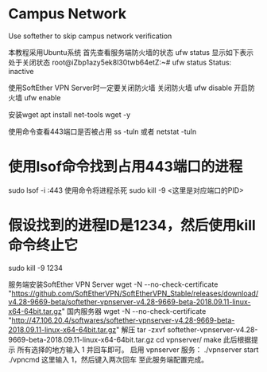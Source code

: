 # Campus Network
Use softether to skip campus network verification

本教程采用Ubuntu系统
首先查看服务端防火墙的状态
ufw status
显示如下表示处于关闭状态
root@iZbp1azy5ek8l30twb64etZ:~# ufw status
Status: inactive

使用SoftEther VPN Server时一定要关闭防火墙
关闭防火墙
ufw disable
开启防火墙
ufw enable

安装wget
apt install net-tools wget -y

使用命令查看443端口是否被占用
ss -tuln
或者
netstat -tuln
# 使用lsof命令找到占用443端口的进程  
sudo lsof -i :443
使用命令将进程杀死
sudo kill -9 <这里是对应端口的PID>
# 假设找到的进程ID是1234，然后使用kill命令终止它  
sudo kill -9 1234

服务端安装SoftEther VPN Server
wget -N --no-check-certificate "https://github.com/SoftEtherVPN/SoftEtherVPN_Stable/releases/download/v4.28-9669-beta/softether-vpnserver-v4.28-9669-beta-2018.09.11-linux-x64-64bit.tar.gz"
国内服务器
wget -N --no-check-certificate "http://47.106.20.4/softwares/softether-vpnserver-v4.28-9669-beta-2018.09.11-linux-x64-64bit.tar.gz"
解压
tar -zxvf softether-vpnserver-v4.28-9669-beta-2018.09.11-linux-x64-64bit.tar.gz
cd vpnserver/
make
此后根据提示 所有选择的地方输入 1 并回车即可。
启用 vpnserver 服务：
./vpnserver start
./vpncmd
这里输入 1，然后键入两次回车
至此服务端配置完成。

